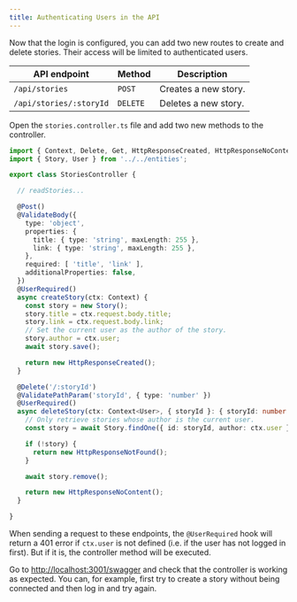 ```yaml
---
title: Authenticating Users in the API
---
```


Now that the login is configured, you can add two new routes to create and delete stories. Their access will be limited to authenticated users. 

| API endpoint | Method | Description |
| --- | --- | --- |
| `/api/stories` | `POST` | Creates a new story. |
| `/api/stories/:storyId` | `DELETE` | Deletes a new story. |

Open the `stories.controller.ts` file and add two new methods to the controller.

```typescript
import { Context, Delete, Get, HttpResponseCreated, HttpResponseNoContent, HttpResponseNotFound, HttpResponseOK, Post, UserRequired, ValidateBody, ValidatePathParam, ValidateQueryParam } from '@foal/core';
import { Story, User } from '../../entities';

export class StoriesController {

  // readStories...

  @Post()
  @ValidateBody({
    type: 'object',
    properties: {
      title: { type: 'string', maxLength: 255 },
      link: { type: 'string', maxLength: 255 },
    },
    required: [ 'title', 'link' ],
    additionalProperties: false,
  })
  @UserRequired()
  async createStory(ctx: Context) {
    const story = new Story();
    story.title = ctx.request.body.title;
    story.link = ctx.request.body.link;
    // Set the current user as the author of the story.
    story.author = ctx.user;
    await story.save();

    return new HttpResponseCreated();
  }

  @Delete('/:storyId')
  @ValidatePathParam('storyId', { type: 'number' })
  @UserRequired()
  async deleteStory(ctx: Context<User>, { storyId }: { storyId: number }) {
    // Only retrieve stories whose author is the current user.
    const story = await Story.findOne({ id: storyId, author: ctx.user });

    if (!story) {
      return new HttpResponseNotFound();
    }

    await story.remove();

    return new HttpResponseNoContent();
  }

}
```

When sending a request to these endpoints, the `@UserRequired` hook will return a 401 error if `ctx.user` is not defined (i.e. if the user has not logged in first). But if it is, the controller method will be executed.

Go to [http://localhost:3001/swagger](http://localhost:3001/swagger) and check that the controller is working as expected. You can, for example, first try to create a story without being connected and then log in and try again.
